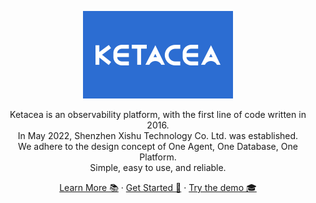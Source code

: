 <p align="center">
  <a href="https://www.xishuhq.com">
    <img src="profile/image/logo - 蓝K 240 140.png" alt="ketacea logo" width="240" height="140">
  </a>
</p>

<p align="center">



</p>
<p align="center">
  Ketacea is an observability platform, with the first line of code written in 2016. <br/>
  In May 2022, Shenzhen Xishu Technology Co. Ltd. was established. <br/>
  We adhere to the design concept of One Agent, One Database, One Platform. <br/>
  Simple, easy to use, and reliable.
</p>

<p align="center">
  <a href="https://www.xishuhq.com/">Learn More 📚</a>
  ·
  <a href="https://github.com/ketaops/ketaops">Get Started 🔭</a>
  ·
  <a href="">Try the demo 🎓 </a>
</p>
